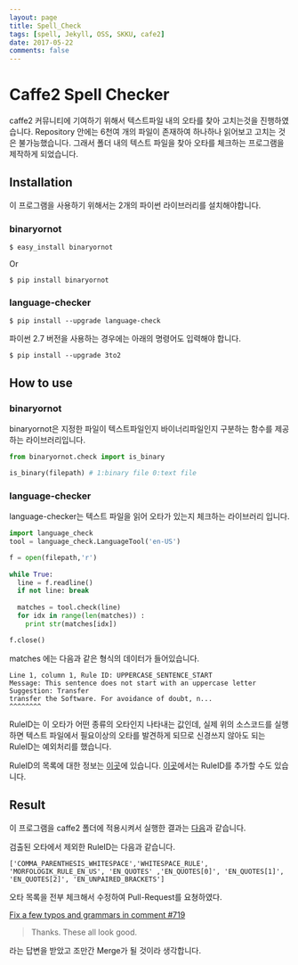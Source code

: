 ```yaml
---
layout: page
title: Spell_Check
tags: [spell, Jekyll, OSS, SKKU, cafe2]
date: 2017-05-22
comments: false
---
```


# Caffe2 Spell Checker

caffe2 커뮤니티에 기여하기 위해서 텍스트파일 내의 오타를 찾아 고치는것을 진행하였습니다. Repository 안에는 6천여 개의 파일이 존재하여 하나하나 읽어보고 고치는 것은 불가능했습니다. 그래서 폴더 내의 텍스트 파일을 찾아 오타를 체크하는 프로그램을 제작하게 되었습니다.

## Installation

이 프로그램을 사용하기 위해서는 2개의 파이썬 라이브러리를 설치해야합니다.

### binaryornot

``` 
$ easy_install binaryornot
```

Or

```
$ pip install binaryornot
```

### language-checker

```
$ pip install --upgrade language-check
```

파이썬 2.7 버전을 사용하는 경우에는 아래의 명령어도 입력해야 합니다.

```
$ pip install --upgrade 3to2
```

## How to use

### binaryornot

binaryornot은 지정한 파일이 텍스트파일인지 바이너리파일인지 구분하는 함수를 제공하는 라이브러리입니다.

```python
from binaryornot.check import is_binary

is_binary(filepath) # 1:binary file 0:text file
```

### language-checker

language-checker는 텍스트 파일을 읽어 오타가 있는지 체크하는 라이브러리 입니다.

```python
import language_check
tool = language_check.LanguageTool('en-US')

f = open(filepath,'r')
	    
while True:
  line = f.readline()
  if not line: break
  
  matches = tool.check(line)
  for idx in range(len(matches)) :
    print str(matches[idx])

f.close()
```

matches 에는 다음과 같은 형식의 데이터가 들어있습니다.

```
Line 1, column 1, Rule ID: UPPERCASE_SENTENCE_START
Message: This sentence does not start with an uppercase letter
Suggestion: Transfer
transfer the Software. For avoidance of doubt, n...
^^^^^^^^
```

RuleID는 이 오타가 어떤 종류의 오타인지 나타내는 값인데, 실제 위의 소스코드를 실행하면 텍스트 파일에서 필요이상의 오타를 발견하게 되므로 신경쓰지 않아도 되는 RuleID는 예외처리를 했습니다.

RuleID의 목록에 대한 정보는 [이곳](https://community.languagetool.org/rule/list?lang=en)에 있습니다.
[이곳](https://community.languagetool.org/rule/list?lang=en)에서는 RuleID를 추가할 수도 있습니다.

## Result

이 프로그램을 caffe2 폴더에 적용시켜서 실행한 결과는 [다음](https://github.com/haracejacob/011A/tree/master/spell_checker/fix/caffe2)과 같습니다.

검출된 오타에서 제외한 RuleID는 다음과 같습니다.
```
['COMMA_PARENTHESIS_WHITESPACE','WHITESPACE_RULE', 'MORFOLOGIK_RULE_EN_US', 'EN_QUOTES' ,'EN_QUOTES[0]', 'EN_QUOTES[1]', 'EN_QUOTES[2]', 'EN_UNPAIRED_BRACKETS']
```

오타 목록을 전부 체크해서 수정하여 Pull-Request를 요쳥하였다.

[Fix a few typos and grammars in comment #719](https://github.com/caffe2/caffe2/pull/719)

> Thanks. These all look good.

라는 답변을 받았고 조만간 Merge가 될 것이라 생각합니다.

